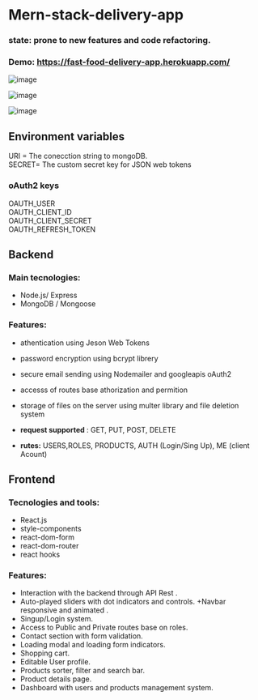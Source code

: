 # Mern-stack-delivery-app

### state: prone to new features and code refactoring.

### Demo: https://fast-food-delivery-app.herokuapp.com/

![image](https://drive.google.com/uc?export=view&id=1ZejNCwfLN3uflqsjPZdqFWGXU-S3vboS)

![image](https://drive.google.com/uc?export=view&id=1deChmB_NGZgpBxa2KCGHLY_ZQD3Kj8NL)

![image](https://drive.google.com/uc?export=view&id=1Pv2IGiVlcZvALZG9UCecEbUtuZad24r6)

## Environment variables

URI = The conecction string to mongoDB.  
SECRET= The custom secret key for JSON web tokens

### oAuth2 keys

OAUTH_USER  
OAUTH_CLIENT_ID  
OAUTH_CLIENT_SECRET  
OAUTH_REFRESH_TOKEN

## Backend

### Main tecnologies:

- Node.js/ Express
- MongoDB / Mongoose

### Features:

- athentication using Jeson Web Tokens

- password encryption using bcrypt librery

- secure email sending using Nodemailer and googleapis oAuth2

- accesss of routes base athorization and permition

- storage of files on the server using multer library and file deletion system

- **request supported** : GET, PUT, POST, DELETE

- **rutes:** USERS,ROLES, PRODUCTS, AUTH (Login/Sing Up), ME (client Acount)

## Frontend

### Tecnologies and tools:

- React.js
- style-components
- react-dom-form
- react-dom-router
- react hooks

### Features:

- Interaction with the backend through API Rest .
- Auto-played sliders with dot indicators and controls.
  +Navbar responsive and animated .
- Singup/Login system.
- Access to Public and Private routes base on roles.
- Contact section with form validation.
- Loading modal and loading form indicators.
- Shopping cart.
- Editable User profile.
- Products sorter, filter and search bar.
- Product details page.
- Dashboard with users and products management system.
